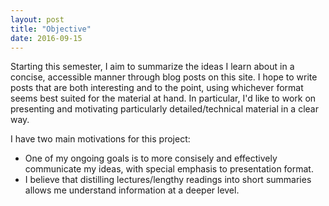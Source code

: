 ```yaml
---
layout: post
title: "Objective"
date: 2016-09-15
---
```


Starting this semester, I aim to summarize the ideas I learn about in a concise, accessible manner through blog posts on this site. I hope to write posts that are both interesting and to the point, using whichever format seems best suited for the material at hand. In particular, I'd like to work on presenting and motivating particularly detailed/technical material in a clear way.

I have two main motivations for this project:
* One of my ongoing goals is to more consisely and effectively communicate my ideas, with special emphasis to presentation format.
* I believe that distilling lectures/lengthy readings into short summaries allows me understand information at a deeper level.
